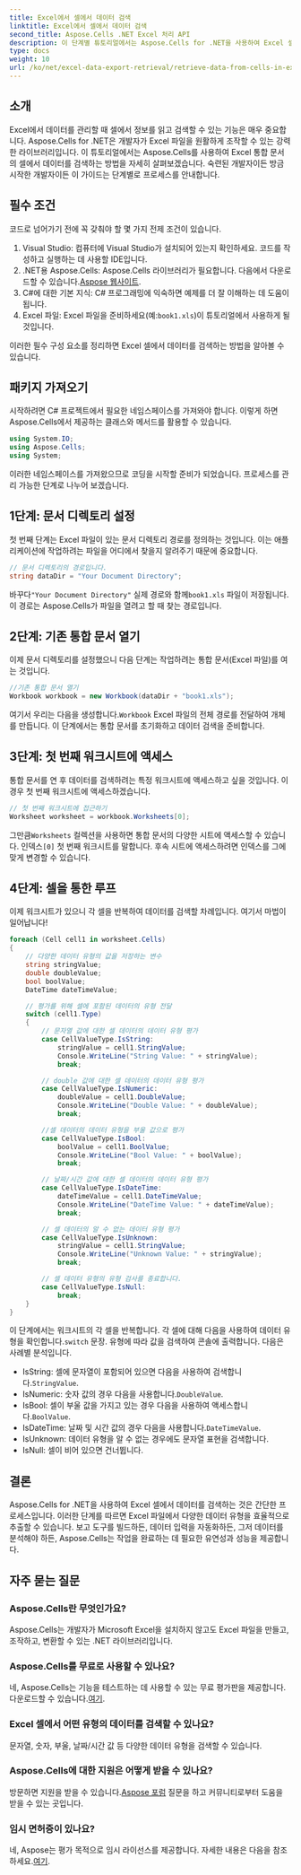 ```yaml
---
title: Excel에서 셀에서 데이터 검색
linktitle: Excel에서 셀에서 데이터 검색
second_title: Aspose.Cells .NET Excel 처리 API
description: 이 단계별 튜토리얼에서는 Aspose.Cells for .NET을 사용하여 Excel 셀에서 데이터를 검색하는 방법을 알아봅니다. 초보자와 숙련된 개발자 모두에게 적합합니다.
type: docs
weight: 10
url: /ko/net/excel-data-export-retrieval/retrieve-data-from-cells-in-excel/
---
```

## 소개

Excel에서 데이터를 관리할 때 셀에서 정보를 읽고 검색할 수 있는 기능은 매우 중요합니다. Aspose.Cells for .NET은 개발자가 Excel 파일을 원활하게 조작할 수 있는 강력한 라이브러리입니다. 이 튜토리얼에서는 Aspose.Cells를 사용하여 Excel 통합 문서의 셀에서 데이터를 검색하는 방법을 자세히 살펴보겠습니다. 숙련된 개발자이든 방금 시작한 개발자이든 이 가이드는 단계별로 프로세스를 안내합니다.

## 필수 조건

코드로 넘어가기 전에 꼭 갖춰야 할 몇 가지 전제 조건이 있습니다.

1. Visual Studio: 컴퓨터에 Visual Studio가 설치되어 있는지 확인하세요. 코드를 작성하고 실행하는 데 사용할 IDE입니다.
2.  .NET용 Aspose.Cells: Aspose.Cells 라이브러리가 필요합니다. 다음에서 다운로드할 수 있습니다.[Aspose 웹사이트](https://releases.aspose.com/cells/net/).
3. C#에 대한 기본 지식: C# 프로그래밍에 익숙하면 예제를 더 잘 이해하는 데 도움이 됩니다.
4. Excel 파일: Excel 파일을 준비하세요(예:`book1.xls`)이 튜토리얼에서 사용하게 될 것입니다.

이러한 필수 구성 요소를 정리하면 Excel 셀에서 데이터를 검색하는 방법을 알아볼 수 있습니다.

## 패키지 가져오기

시작하려면 C# 프로젝트에서 필요한 네임스페이스를 가져와야 합니다. 이렇게 하면 Aspose.Cells에서 제공하는 클래스와 메서드를 활용할 수 있습니다.

```csharp
using System.IO;
using Aspose.Cells;
using System;
```

이러한 네임스페이스를 가져왔으므로 코딩을 시작할 준비가 되었습니다. 프로세스를 관리 가능한 단계로 나누어 보겠습니다.

## 1단계: 문서 디렉토리 설정

첫 번째 단계는 Excel 파일이 있는 문서 디렉토리 경로를 정의하는 것입니다. 이는 애플리케이션에 작업하려는 파일을 어디에서 찾을지 알려주기 때문에 중요합니다.


```csharp
// 문서 디렉토리의 경로입니다.
string dataDir = "Your Document Directory";
```

 바꾸다`"Your Document Directory"` 실제 경로와 함께`book1.xls` 파일이 저장됩니다. 이 경로는 Aspose.Cells가 파일을 열려고 할 때 찾는 경로입니다.

## 2단계: 기존 통합 문서 열기

이제 문서 디렉토리를 설정했으니 다음 단계는 작업하려는 통합 문서(Excel 파일)를 여는 것입니다.


```csharp
//기존 통합 문서 열기
Workbook workbook = new Workbook(dataDir + "book1.xls");
```

 여기서 우리는 다음을 생성합니다.`Workbook` Excel 파일의 전체 경로를 전달하여 개체를 만듭니다. 이 단계에서는 통합 문서를 초기화하고 데이터 검색을 준비합니다.

## 3단계: 첫 번째 워크시트에 액세스

통합 문서를 연 후 데이터를 검색하려는 특정 워크시트에 액세스하고 싶을 것입니다. 이 경우 첫 번째 워크시트에 액세스하겠습니다.


```csharp
// 첫 번째 워크시트에 접근하기
Worksheet worksheet = workbook.Worksheets[0];
```

 그만큼`Worksheets` 컬렉션을 사용하면 통합 문서의 다양한 시트에 액세스할 수 있습니다. 인덱스`[0]` 첫 번째 워크시트를 말합니다. 후속 시트에 액세스하려면 인덱스를 그에 맞게 변경할 수 있습니다.

## 4단계: 셀을 통한 루프

이제 워크시트가 있으니 각 셀을 반복하여 데이터를 검색할 차례입니다. 여기서 마법이 일어납니다!


```csharp
foreach (Cell cell1 in worksheet.Cells)
{
    // 다양한 데이터 유형의 값을 저장하는 변수
    string stringValue;
    double doubleValue;
    bool boolValue;
    DateTime dateTimeValue;

    // 평가를 위해 셀에 포함된 데이터의 유형 전달
    switch (cell1.Type)
    {
        // 문자열 값에 대한 셀 데이터의 데이터 유형 평가
        case CellValueType.IsString:
            stringValue = cell1.StringValue;
            Console.WriteLine("String Value: " + stringValue);
            break;

        // double 값에 대한 셀 데이터의 데이터 유형 평가
        case CellValueType.IsNumeric:
            doubleValue = cell1.DoubleValue;
            Console.WriteLine("Double Value: " + doubleValue);
            break;

        //셀 데이터의 데이터 유형을 부울 값으로 평가
        case CellValueType.IsBool:
            boolValue = cell1.BoolValue;
            Console.WriteLine("Bool Value: " + boolValue);
            break;

        // 날짜/시간 값에 대한 셀 데이터의 데이터 유형 평가
        case CellValueType.IsDateTime:
            dateTimeValue = cell1.DateTimeValue;
            Console.WriteLine("DateTime Value: " + dateTimeValue);
            break;

        // 셀 데이터의 알 수 없는 데이터 유형 평가
        case CellValueType.IsUnknown:
            stringValue = cell1.StringValue;
            Console.WriteLine("Unknown Value: " + stringValue);
            break;

        // 셀 데이터 유형의 유형 검사를 종료합니다.
        case CellValueType.IsNull:
            break;
    }
}
```

 이 단계에서는 워크시트의 각 셀을 반복합니다. 각 셀에 대해 다음을 사용하여 데이터 유형을 확인합니다.`switch` 문장. 유형에 따라 값을 검색하여 콘솔에 출력합니다. 다음은 사례별 분석입니다.

-  IsString: 셀에 문자열이 포함되어 있으면 다음을 사용하여 검색합니다.`StringValue`.
-  IsNumeric: 숫자 값의 경우 다음을 사용합니다.`DoubleValue`.
-  IsBool: 셀이 부울 값을 가지고 있는 경우 다음을 사용하여 액세스합니다.`BoolValue`.
-  IsDateTime: 날짜 및 시간 값의 경우 다음을 사용합니다.`DateTimeValue`.
- IsUnknown: 데이터 유형을 알 수 없는 경우에도 문자열 표현을 검색합니다.
- IsNull: 셀이 비어 있으면 건너뜁니다.

## 결론

Aspose.Cells for .NET을 사용하여 Excel 셀에서 데이터를 검색하는 것은 간단한 프로세스입니다. 이러한 단계를 따르면 Excel 파일에서 다양한 데이터 유형을 효율적으로 추출할 수 있습니다. 보고 도구를 빌드하든, 데이터 입력을 자동화하든, 그저 데이터를 분석해야 하든, Aspose.Cells는 작업을 완료하는 데 필요한 유연성과 성능을 제공합니다.

## 자주 묻는 질문

### Aspose.Cells란 무엇인가요?  
Aspose.Cells는 개발자가 Microsoft Excel을 설치하지 않고도 Excel 파일을 만들고, 조작하고, 변환할 수 있는 .NET 라이브러리입니다.

### Aspose.Cells를 무료로 사용할 수 있나요?  
 네, Aspose.Cells는 기능을 테스트하는 데 사용할 수 있는 무료 평가판을 제공합니다. 다운로드할 수 있습니다.[여기](https://releases.aspose.com/).

### Excel 셀에서 어떤 유형의 데이터를 검색할 수 있나요?  
문자열, 숫자, 부울, 날짜/시간 값 등 다양한 데이터 유형을 검색할 수 있습니다.

### Aspose.Cells에 대한 지원은 어떻게 받을 수 있나요?  
 방문하면 지원을 받을 수 있습니다.[Aspose 포럼](https://forum.aspose.com/c/cells/9) 질문을 하고 커뮤니티로부터 도움을 받을 수 있는 곳입니다.

### 임시 면허증이 있나요?  
 네, Aspose는 평가 목적으로 임시 라이선스를 제공합니다. 자세한 내용은 다음을 참조하세요.[여기](https://purchase.aspose.com/temporary-license/).